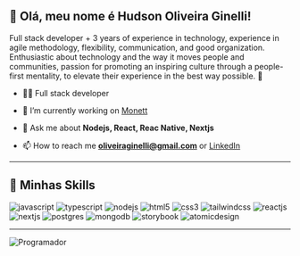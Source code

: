 
## 💜 Olá, meu nome é <strong>Hudson Oliveira Ginelli!</strong>

<p  align="left">Full stack developer + 3 years of experience in technology, experience in agile methodology, flexibility, communication, and good organization. Enthusiastic about technology and the way it moves people and communities, passion for promoting an inspiring culture through a people-first mentality, to elevate their experience in the best way possible. 🚀</p>

- 👨‍💻 Full stack developer

- 🔭 I’m currently working on [Monett](https://monett.co)

- 💬 Ask me about **Nodejs, React, Reac Native, Nextjs**

- 📫 How to reach me **oliveiraginelli@gmail.com** or <a href="https://linkedin.com/in/hudson-oliveira-ginelli-09a920147" target="blank">LinkedIn </a>
---

## 🚀 Minhas Skills
<div>
<img src="https://img.shields.io/static/v1?label=&message=JAVASCRIPT&color=f0dc4e&style=for-the-badge" alt="javascript">
<img src="https://img.shields.io/static/v1?label=&message=TYPESCRIPT&color=007bcd&style=for-the-badge" alt="typescript">
<img src="https://img.shields.io/static/v1?label=&message=NODEJS&color=6aa25e&style=for-the-badge" alt="nodejs">
<img src="https://img.shields.io/static/v1?label=&message=HTML5&color=e54e24&style=for-the-badge" alt="html5">
<img src="https://img.shields.io/static/v1?label=&message=CSS3&color=167dbe&style=for-the-badge" alt="css3">
<img src="https://img.shields.io/static/v1?label=&message=TAILWINDCSS&color=3abdf8&style=for-the-badge" alt="tailwindcss">
<img src="https://img.shields.io/static/v1?label=&message=REACTJS&color=61dbfb&style=for-the-badge" alt="reactjs">
<img src="https://img.shields.io/static/v1?label=&message=NEXTJS&color=000000&style=for-the-badge" alt="nextjs">
<img src="https://img.shields.io/static/v1?label=&message=POSTGRES&color=2f6792&style=for-the-badge" alt="postgres">
<img src="https://img.shields.io/static/v1?label=&message=MONGODB&color=4ea748&style=for-the-badge" alt="mongodb">
<img src="https://img.shields.io/static/v1?label=&message=STORYBOOK&color=c92ebc&style=for-the-badge" alt="storybook">
<img src="https://img.shields.io/static/v1?label=&message=ATOMICDESIGN&color=b9602a&style=for-the-badge" alt="atomicdesign">
</div>

---

![Programador](https://media.giphy.com/media/v1.Y2lkPTc5MGI3NjExa2Zlb3l6aHJtenNld285a3o5MDAwcnBvbDBtN3I0a3lsNDlhMmJmZiZlcD12MV9pbnRlcm5hbF9naWZfYnlfaWQmY3Q9Zw/iIqmM5tTjmpOB9mpbn/giphy.gif)

<!-- ## ⭐ Informações sobre minha conta GitHub

![GitHub Stats](https://github-readme-stats.vercel.app/api?username=hog099&show_icons=true) -->